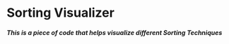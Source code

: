 # Sorting Visualizer

##### This is a piece of code that helps visualize different Sorting Techniques
